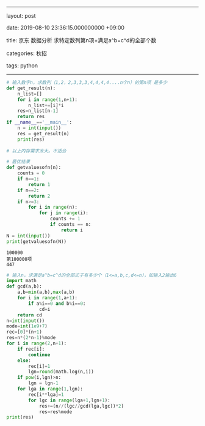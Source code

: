 

---

layout: post

date: 2019-08-10 23:36:15.000000000 +09:00

title: 京东 数据分析 求特定数列第n项+满足a^b=c^d的全部个数

categories: 秋招

tags: python

---



```python
# 输入数字n，求数列（1,2，2,3,3,3,4,4,4,4....n个n）的第n项 是多少
def get_result(n):
    n_list=[]
    for i in range(1,n+1):
        n_list+=[i]*i
    res=n_list[n-1]
    return res
if __name__=='__main__':
    n = int(input())
    res = get_result(n)
    print(res)
    
# 以上内存需求太大。不适合
```


```python
# 最优结果
def getvaluesofn(n):
    counts = 0
    if n==1:
        return 1
    if n==2:
        return 2
    if n>=3:
        for i in range(n):
            for j in range(i):
                counts += 1
                if counts == n:
                    return i
N = int(input())
print(getvaluesofn(N))
```

    100000
    第100000项
    447



```python
# 输入n，求满足a^b=c^d的全部式子有多少个（1<=a,b,c,d<=n），如输入2输出6
import math
def gcd(a,b):
    a,b=min(a,b),max(a,b)
    for i in range(1,a+1):
        if a%i==0 and b%i==0:
            cd=i
    return cd
n=int(input())
mode=int(1e9+7)
rec=[0]*(n+1)
res=n*(2*n-1)%mode
for i in range(2,n+1):
    if rec[i]:
        continue
    else:
        rec[i]=1
        lgn=round(math.log(n,i))
    if pow(i,lgn)>n:
        lgn = lgn-1
    for lga in range(1,lgn):
        rec[i**lga]=1
        for lgc in range(lga+1,lgn+1):
            res+=(n//(lgc//gcd(lga,lgc))*2)
            res=res%mode
print(res)
```
